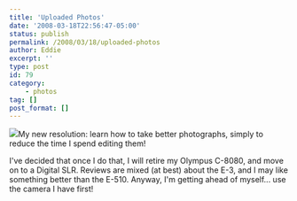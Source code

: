 ```yaml
---
title: 'Uploaded Photos'
date: '2008-03-18T22:56:47-05:00'
status: publish
permalink: /2008/03/18/uploaded-photos
author: Eddie
excerpt: ''
type: post
id: 79
category:
    - photos
tag: []
post_format: []
---
```

[![](http://farm3.static.flickr.com/2327/2344026927_f9d790229f_m.jpg)](http://www.flickr.com/people/ed_welker)My new resolution: learn how to take better photographs, simply to reduce the time I spend editing them!

I've decided that once I do that, I will retire my Olympus C-8080, and move on to a Digital SLR. Reviews are mixed (at best) about the E-3, and I may like something better than the E-510. Anyway, I'm getting ahead of myself... use the camera I have first!